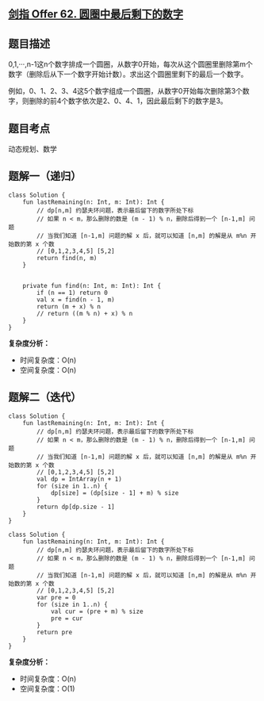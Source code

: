 ## [剑指 Offer 62. 圆圈中最后剩下的数字](https://leetcode.cn/problems/yuan-quan-zhong-zui-hou-sheng-xia-de-shu-zi-lcof/description/)

## 题目描述

0,1,···,n-1这n个数字排成一个圆圈，从数字0开始，每次从这个圆圈里删除第m个数字（删除后从下一个数字开始计数）。求出这个圆圈里剩下的最后一个数字。

例如，0、1、2、3、4这5个数字组成一个圆圈，从数字0开始每次删除第3个数字，则删除的前4个数字依次是2、0、4、1，因此最后剩下的数字是3。

## 题目考点

动态规划、数学

## 题解一（递归）
 
```
class Solution {
    fun lastRemaining(n: Int, m: Int): Int {
        // dp[n,m] 约瑟夫环问题，表示最后留下的数字所处下标
        // 如果 n < m，那么删除的数是 (m - 1) % n，删除后得到一个 [n-1,m] 问题
        // 当我们知道 [n-1,m] 问题的解 x 后，就可以知道 [n,m] 的解是从 m%n 开始数的第 x 个数
        // [0,1,2,3,4,5] [5,2]
        return find(n, m)
    }


    private fun find(n: Int, m: Int): Int {
        if (n == 1) return 0
        val x = find(n - 1, m)
        return (m + x) % n
        // return ((m % n) + x) % n
    }
}
```

**复杂度分析：**

- 时间复杂度：O(n)
- 空间复杂度：O(n) 

## 题解二（迭代）

```
class Solution {
    fun lastRemaining(n: Int, m: Int): Int {
        // dp[n,m] 约瑟夫环问题，表示最后留下的数字所处下标
        // 如果 n < m，那么删除的数是 (m - 1) % n，删除后得到一个 [n-1,m] 问题
        // 当我们知道 [n-1,m] 问题的解 x 后，就可以知道 [n,m] 的解是从 m%n 开始数的第 x 个数
        // [0,1,2,3,4,5] [5,2]
        val dp = IntArray(n + 1)
        for (size in 1..n) {
            dp[size] = (dp[size - 1] + m) % size
        }
        return dp[dp.size - 1]
    }
}
```

```
class Solution {
    fun lastRemaining(n: Int, m: Int): Int {
        // dp[n,m] 约瑟夫环问题，表示最后留下的数字所处下标
        // 如果 n < m，那么删除的数是 (m - 1) % n，删除后得到一个 [n-1,m] 问题
        // 当我们知道 [n-1,m] 问题的解 x 后，就可以知道 [n,m] 的解是从 m%n 开始数的第 x 个数
        // [0,1,2,3,4,5] [5,2]
        var pre = 0
        for (size in 1..n) {
            val cur = (pre + m) % size
            pre = cur
        }
        return pre
    }
}
```
**复杂度分析：**

- 时间复杂度：O(n)
- 空间复杂度：O(1) 
